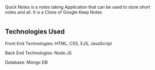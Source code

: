 Quick Notes is a notes taking Application that can be used to store short notes and all.
It is a Clone of Google Keep Notes

<img align="center" alt="" src="">


Technologies Used
-----------------
Front End Technologies:
  HTML,
  CSS,
  EJS,
  JavaScript
  
Back End Technologies:
  Node.JS

Database:
  Mongo DB
